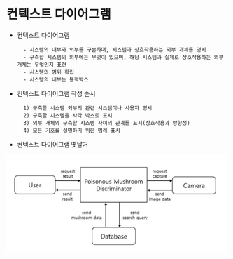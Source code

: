 # 컨텍스트 다이어그램

* 컨텍스트 다이어그램

        - 시스템의 내부와 외부를 구분하며, 시스템과 상호작용하는 외부 개체를 명시
        - 구축할 시스템의 외부에는 무엇이 있으며, 해당 시스템과 실체로 상호작용하는 외부 개체는 무엇인지 표현
        - 시스템의 범위 확립
        - 시스템의 내부는 블랙박스
        
* 컨텍스트 다이어그램 작성 순서

        1) 구축할 시스템 외부의 관련 시스템이나 사용자 명시
        2) 구축할 시스템을 사각 박스로 표시
        3) 외부 개체와 구축할 시스템 사이의 관계를 표시(상호작용과 방향성)
        4) 모든 기호를 설명하기 위한 범례 표시
        
* 컨텍스트 다이어그램 옛날거

![Alt_text](./img_context_diagram.jpg)